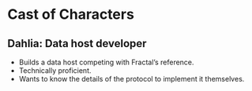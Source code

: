 # Cast of Characters

## Dahlia: Data host developer

- Builds a data host competing with Fractal’s reference.
- Technically proficient.
- Wants to know the details of the protocol to implement it themselves.
